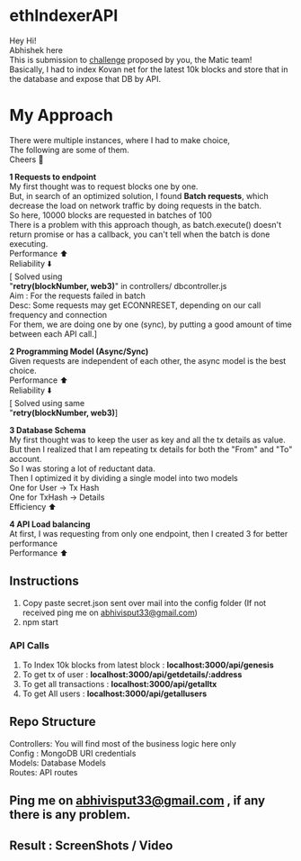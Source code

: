 # ethIndexerAPI

Hey Hi! <br>
Abhishek here<br>
This is submission to [challenge](https://www.notion.so/Backend-Engineer-c3bc14e4fad04b40a486d5cbdad83093) proposed by you, the Matic team! <br>
Basically, I had to index Kovan net for the latest 10k blocks and store that in the database and expose that DB by API.

# My Approach

There were multiple instances, where I had to make choice, <br>
The following are some of them. <br>
Cheers 🍷

**1 Requests to endpoint**<br>
My first thought was to request blocks one by one.<br>
But, in search of an optimized solution, I found **Batch requests**, which decrease the load on network traffic by doing requests in the batch.<br>
So here, 10000 blocks are requested in batches of 100<br>
There is a problem with this approach though, as batch.execute() doesn't return promise or has a callback, you can't tell when the batch is done executing.<br>
Performance ⬆️  <br>
Reliability ⬇️<br>
[ Solved using  <br>
 "**retry(blockNumber, web3)**" in controllers/ dbcontroller.js<br>
Aim : For the requests failed in batch<br>
Desc: Some requests may get ECONNRESET, depending on our call frequency and connection<br>
For them, we are doing one by one (sync), by putting a good amount of time between each API call.]<br>

**2 Programming Model (Async/Sync)**<br>
Given requests are independent of each other, the async model is the best choice.<br>
Performance ⬆️  <br>
Reliability ⬇️<br>
[ Solved using same<br>
 "**retry(blockNumber, web3)**]<br>
 
**3 Database Schema**<br>
My first thought was to keep the user as key and all the tx details as value.<br>
But then I realized that I am repeating tx details for both the "From" and "To" account.<br>
So I was storing a lot of reductant data.<br>
Then I optimized it by dividing a single model into two models<br>
One for User -> Tx Hash <br>
One for TxHash -> Details <br>
Efficiency ⬆️  <br>

**4 API Load balancing**<br>
At first, I was requesting from only one endpoint, then I created 3 for better performance<br>
Performance ⬆️  <br>

##  Instructions

 1. Copy paste secret.json sent over mail into the config folder (If not received ping me on abhivisput33@gmail.com)<br>
 2. npm start<br>
 
 ### API Calls
 1. To Index 10k blocks from latest block : **localhost:3000/api/genesis**
 2. To get tx of user : **localhost:3000/api/getdetails/:address** 
 3. To get all transactions : **localhost:3000/api/getalltx**
 4. To get All users : **localhost:3000/api/getallusers**

## Repo Structure
Controllers: You will find most of the business logic here only<br>
Config :  MongoDB URI credentials<br>
Models: Database Models<br>
Routes: API routes<br>

## Ping me on abhivisput33@gmail.com , if any there is any problem.<br>

## Result : ScreenShots / Video<br>

